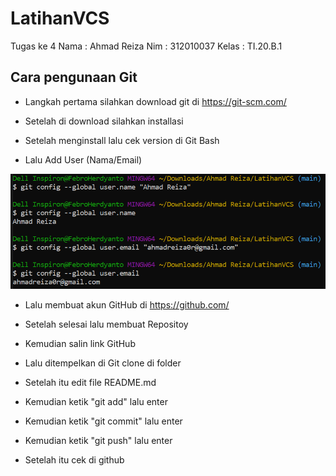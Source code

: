 # LatihanVCS
Tugas ke 4
Nama    : Ahmad Reiza
Nim     : 312010037
Kelas   : TI.20.B.1

## Cara pengunaan Git

* Langkah pertama silahkan download git di https://git-scm.com/

* Setelah di download silahkan installasi

* Setelah menginstall lalu cek version di Git Bash

* Lalu Add User (Nama/Email)

![Gambar nambahkan user](gambar/git-user.PNG)

* Lalu membuat akun GitHub di https://github.com/

* Setelah selesai lalu membuat Repositoy

* Kemudian salin link GitHub

* Lalu ditempelkan di Git clone di folder

* Setelah itu edit file README.md 

* Kemudian ketik "git add" lalu enter

* Kemudian ketik "git commit" lalu enter

* Kemudian ketik "git push" lalu enter

* Setelah itu cek di github
